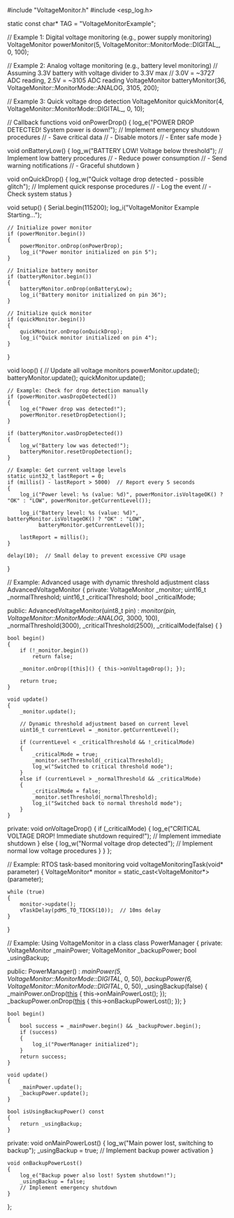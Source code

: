 #include "VoltageMonitor.h"
#include <esp_log.h>

static const char* TAG = "VoltageMonitorExample";

// Example 1: Digital voltage monitoring (e.g., power supply monitoring)
VoltageMonitor powerMonitor(5, VoltageMonitor::MonitorMode::DIGITAL_, 0, 100);

// Example 2: Analog voltage monitoring (e.g., battery level monitoring)
// Assuming 3.3V battery with voltage divider to 3.3V max
// 3.0V = ~3727 ADC reading, 2.5V = ~3105 ADC reading
VoltageMonitor batteryMonitor(36, VoltageMonitor::MonitorMode::ANALOG, 3105, 200);

// Example 3: Quick voltage drop detection
VoltageMonitor quickMonitor(4, VoltageMonitor::MonitorMode::DIGITAL_, 0, 10);

// Callback functions
void onPowerDrop()
{
    log_e("POWER DROP DETECTED! System power is down!");
    // Implement emergency shutdown procedures
    // - Save critical data
    // - Disable motors
    // - Enter safe mode
}

void onBatteryLow()
{
    log_w("BATTERY LOW! Voltage below threshold");
    // Implement low battery procedures
    // - Reduce power consumption
    // - Send warning notifications
    // - Graceful shutdown
}

void onQuickDrop()
{
    log_w("Quick voltage drop detected - possible glitch");
    // Implement quick response procedures
    // - Log the event
    // - Check system status
}

void setup()
{
    Serial.begin(115200);
    log_i("VoltageMonitor Example Starting...");

    // Initialize power monitor
    if (powerMonitor.begin())
    {
        powerMonitor.onDrop(onPowerDrop);
        log_i("Power monitor initialized on pin 5");
    }

    // Initialize battery monitor
    if (batteryMonitor.begin())
    {
        batteryMonitor.onDrop(onBatteryLow);
        log_i("Battery monitor initialized on pin 36");
    }

    // Initialize quick monitor
    if (quickMonitor.begin())
    {
        quickMonitor.onDrop(onQuickDrop);
        log_i("Quick monitor initialized on pin 4");
    }
}

void loop()
{
    // Update all voltage monitors
    powerMonitor.update();
    batteryMonitor.update();
    quickMonitor.update();

    // Example: Check for drop detection manually
    if (powerMonitor.wasDropDetected())
    {
        log_e("Power drop was detected!");
        powerMonitor.resetDropDetection();
    }

    if (batteryMonitor.wasDropDetected())
    {
        log_w("Battery low was detected!");
        batteryMonitor.resetDropDetection();
    }

    // Example: Get current voltage levels
    static uint32_t lastReport = 0;
    if (millis() - lastReport > 5000)  // Report every 5 seconds
    {
        log_i("Power level: %s (value: %d)", powerMonitor.isVoltageOK() ? "OK" : "LOW", powerMonitor.getCurrentLevel());

        log_i("Battery level: %s (value: %d)", batteryMonitor.isVoltageOK() ? "OK" : "LOW",
              batteryMonitor.getCurrentLevel());

        lastReport = millis();
    }

    delay(10);  // Small delay to prevent excessive CPU usage
}

// Example: Advanced usage with dynamic threshold adjustment
class AdvancedVoltageMonitor
{
private:
    VoltageMonitor _monitor;
    uint16_t       _normalThreshold;
    uint16_t       _criticalThreshold;
    bool           _criticalMode;

public:
    AdvancedVoltageMonitor(uint8_t pin)
        : _monitor(pin, VoltageMonitor::MonitorMode::ANALOG_, 3000, 100),
          _normalThreshold(3000),
          _criticalThreshold(2500),
          _criticalMode(false)
    {
    }

    bool begin()
    {
        if (!_monitor.begin())
            return false;

        _monitor.onDrop([this]() { this->onVoltageDrop(); });

        return true;
    }

    void update()
    {
        _monitor.update();

        // Dynamic threshold adjustment based on current level
        uint16_t currentLevel = _monitor.getCurrentLevel();

        if (currentLevel < _criticalThreshold && !_criticalMode)
        {
            _criticalMode = true;
            _monitor.setThreshold(_criticalThreshold);
            log_w("Switched to critical threshold mode");
        }
        else if (currentLevel > _normalThreshold && _criticalMode)
        {
            _criticalMode = false;
            _monitor.setThreshold(_normalThreshold);
            log_i("Switched back to normal threshold mode");
        }
    }

private:
    void onVoltageDrop()
    {
        if (_criticalMode)
        {
            log_e("CRITICAL VOLTAGE DROP! Immediate shutdown required!");
            // Implement immediate shutdown
        }
        else
        {
            log_w("Normal voltage drop detected");
            // Implement normal low voltage procedures
        }
    }
};

// Example: RTOS task-based monitoring
void voltageMonitoringTask(void* parameter)
{
    VoltageMonitor* monitor = static_cast<VoltageMonitor*>(parameter);

    while (true)
    {
        monitor->update();
        vTaskDelay(pdMS_TO_TICKS(10));  // 10ms delay
    }
}

// Example: Using VoltageMonitor in a class
class PowerManager
{
private:
    VoltageMonitor _mainPower;
    VoltageMonitor _backupPower;
    bool           _usingBackup;

public:
    PowerManager()
        : _mainPower(5, VoltageMonitor::MonitorMode::DIGITAL_, 0, 50),
          _backupPower(6, VoltageMonitor::MonitorMode::DIGITAL_, 0, 50),
          _usingBackup(false)
    {
        _mainPower.onDrop([this]() { this->onMainPowerLost(); });
        _backupPower.onDrop([this]() { this->onBackupPowerLost(); });
    }

    bool begin()
    {
        bool success = _mainPower.begin() && _backupPower.begin();
        if (success)
        {
            log_i("PowerManager initialized");
        }
        return success;
    }

    void update()
    {
        _mainPower.update();
        _backupPower.update();
    }

    bool isUsingBackupPower() const
    {
        return _usingBackup;
    }

private:
    void onMainPowerLost()
    {
        log_w("Main power lost, switching to backup");
        _usingBackup = true;
        // Implement backup power activation
    }

    void onBackupPowerLost()
    {
        log_e("Backup power also lost! System shutdown!");
        _usingBackup = false;
        // Implement emergency shutdown
    }
};
